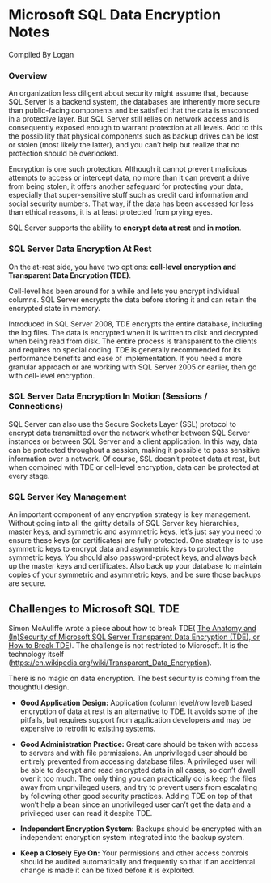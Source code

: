 # Microsoft SQL Data Encryption Notes

Compiled By Logan

### Overview
An organization less diligent about security might assume that, because SQL Server is a backend system, the databases are inherently more secure than public-facing components and be satisfied that the data is ensconced in a protective layer. But SQL Server still relies on network access and is consequently exposed enough to warrant protection at all levels. Add to this the possibility that physical components such as backup drives can be lost or stolen (most likely the latter), and you can’t help but realize that no protection should be overlooked.

Encryption is one such protection. Although it cannot prevent malicious attempts to access or intercept data, no more than it can prevent a drive from being stolen, it offers another safeguard for protecting your data, especially that super-sensitive stuff such as credit card information and social security numbers. That way, if the data has been accessed for less than ethical reasons, it is at least protected from prying eyes.

SQL Server supports the ability to **encrypt data at rest** and **in motion**. 

### SQL Server Data Encryption At Rest
On the at-rest side, you have two options: **cell-level encryption and Transparent Data Encryption (TDE)**. 

Cell-level has been around for a while and lets you encrypt individual columns. SQL Server encrypts the data before storing it and can retain the encrypted state in memory.

Introduced in SQL Server 2008, TDE encrypts the entire database, including the log files. The data is encrypted when it is written to disk and decrypted when being read from disk. The entire process is transparent to the clients and requires no special coding. TDE is generally recommended for its performance benefits and ease of implementation. If you need a more granular approach or are working with SQL Server 2005 or earlier, then go with cell-level encryption.

### SQL Server Data Encryption In Motion (Sessions / Connections)
SQL Server can also use the Secure Sockets Layer (SSL) protocol to encrypt data transmitted over the network whether between SQL Server instances or between SQL Server and a client application. In this way, data can be protected throughout a session, making it possible to pass sensitive information over a network. Of course, SSL doesn’t protect data at rest, but when combined with TDE or cell-level encryption, data can be protected at every stage.

### SQL Server Key Management
An important component of any encryption strategy is key management. Without going into all the gritty details of SQL Server key hierarchies, master keys, and symmetric and asymmetric keys, let’s just say you need to ensure these keys (or certificates) are fully protected. One strategy is to use symmetric keys to encrypt data and asymmetric keys to protect the symmetric keys. You should also password-protect keys, and always back up the master keys and certificates. Also back up your database to maintain copies of your symmetric and asymmetric keys, and be sure those backups are secure.

## Challenges to Microsoft SQL TDE
Simon McAuliffe wrote a piece about how to break TDE(
[The Anatomy and (In)Security of Microsoft SQL Server Transparent Data Encryption (TDE), or How to Break TDE](<https://simonmcauliffe.com/technology/tde/>)). The challenge is not restricted to Microsoft. It is the technology itself (<https://en.wikipedia.org/wiki/Transparent_Data_Encryption>). 

There is no magic on data encryption. The best security is coming from the thoughtful design.
* **Good Application Design:** Application (column level/row level) based encryption of data at rest is an alternative to TDE. It avoids some of the pitfalls, but requires support from application developers and may be expensive to retrofit to existing systems.

* **Good Administration Practice:** Great care should be taken with access to servers and with file permissions. An unprivileged user should be entirely prevented from accessing database files. A privileged user will be able to decrypt and read encrypted data in all cases, so don’t dwell over it too much. The only thing you can practically do is keep the files away from unprivileged users, and try to prevent users from escalating by following other good security practices. Adding TDE on top of that won’t help a bean since an unprivileged user can’t get the data and a privileged user can read it despite TDE.

* **Independent Encryption System:** Backups should be encrypted with an independent encryption system integrated into the backup system.

* **Keep a Closely Eye On:** Your permissions and other access controls should be audited automatically and frequently so that if an accidental change is made it can be fixed before it is exploited.


